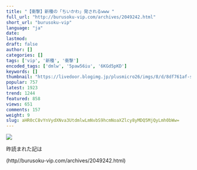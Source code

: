 ```yaml
---
title: "【衝撃】新種の「ちいかわ」発されるwww "
full_url: "http://burusoku-vip.com/archives/2049242.html"
short_url: "burusoku-vip"
language: "ja"
date: 
lastmod: 
draft: false
author: []
categories: []
tags: ['vip', '新種', '衝撃']
encoded_tags: ['dmlw', '5paw56iu', '6KGd5pKD']
keywords: []
thumbnail: "https://livedoor.blogimg.jp/plusmicro26/imgs/8/d/8df761af-s.png"
popular: 757
latest: 1923
trend: 1244
featured: 858
views: 651
comments: 157
weight: 9
slug: aHR0cC8vYnVydXNva3UtdmlwLmNvbS9hcmNoaXZlcy8yMDQ5MjQyLmh0bWw=
---
```


![](https://livedoor.blogimg.jp/plusmicro26/imgs/8/d/8df761af-s.png)

昨読まれた記は

(http//burusoku-vip.com/archives/2049242.html)
